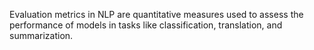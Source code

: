 Evaluation metrics in NLP are quantitative measures used to assess the performance of models in tasks like classification, translation, and summarization.